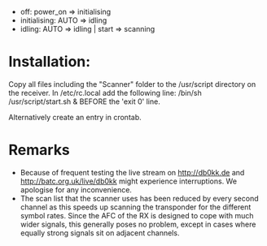 * off: power_on => initialising
* initialising: AUTO => idling
* idling: AUTO => idling | start => scanning



# Installation:
Copy all files including the "Scanner" folder to the /usr/script directory on the receiver.
In /etc/rc.local add the following line: /bin/sh /usr/script/start.sh & BEFORE the 'exit 0' line.

Alternatively create an entry in crontab.

# Remarks
* Because of frequent testing the live stream on http://db0kk.de and http://batc.org.uk/live/db0kk might experience interruptions. We apologise for any inconvenience.
* The scan list that the scanner uses has been reduced by every second channel as this speeds up scanning the transponder for the different symbol rates. Since the AFC of the RX is designed to cope with much wider signals, this generally poses no problem, except in cases where equally strong signals sit on adjacent channels.

